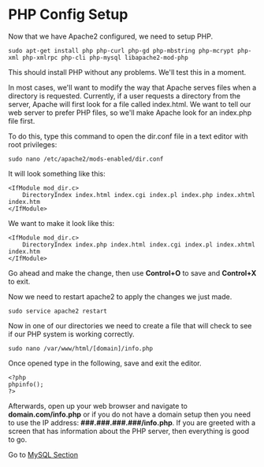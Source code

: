 # PHP Config Setup
Now that we have Apache2 configured, we need to setup PHP.

``` sudo apt-get install php php-curl php-gd php-mbstring php-mcrypt php-xml php-xmlrpc php-cli php-mysql libapache2-mod-php ```

This should install PHP without any problems. We'll test this in a moment.

In most cases, we'll want to modify the way that Apache serves files when a directory is requested. Currently, if a user requests a directory from the server, Apache will first look for a file called index.html. We want to tell our web server to prefer PHP files, so we'll make Apache look for an index.php file first.

To do this, type this command to open the dir.conf file in a text editor with root privileges:

``` sudo nano /etc/apache2/mods-enabled/dir.conf ```

It will look something like this:

```
<IfModule mod_dir.c>
    DirectoryIndex index.html index.cgi index.pl index.php index.xhtml index.htm
</IfModule>
```

We want to make it look like this:

```
<IfModule mod_dir.c>
    DirectoryIndex index.php index.html index.cgi index.pl index.xhtml index.htm
</IfModule>
```

Go ahead and make the change, then use **Control+O** to save and **Control+X** to exit.

Now we need to restart apache2 to apply the changes we just made.

``` sudo service apache2 restart ```

Now in one of our directories we need to create a file that will check to see if our PHP system is working correctly.

``` sudo nano /var/www/html/[domain]/info.php ```

Once opened type in the following, save and exit the editor.

```
<?php
phpinfo();
?>
```

Afterwards, open up your web browser and navigate to **domain.com/info.php** or if you do not have a domain setup then you need to use the IP address: **###.###.###.###/info.php**. If you are greeted with a screen that has information about the PHP server, then everything is good to go.

Go to [MySQL Section](6-mysql.md)
